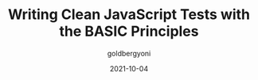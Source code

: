 ---
author: goldbergyoni
date: 2021-10-04
permalink: false
tags:
  - javascript
  - testing
  - principles
target_url: https://yonigoldberg.medium.com/fighting-javascript-tests-complexity-with-the-basic-principles-87b7622eac9a
title: Writing Clean JavaScript Tests with the BASIC Principles
---
